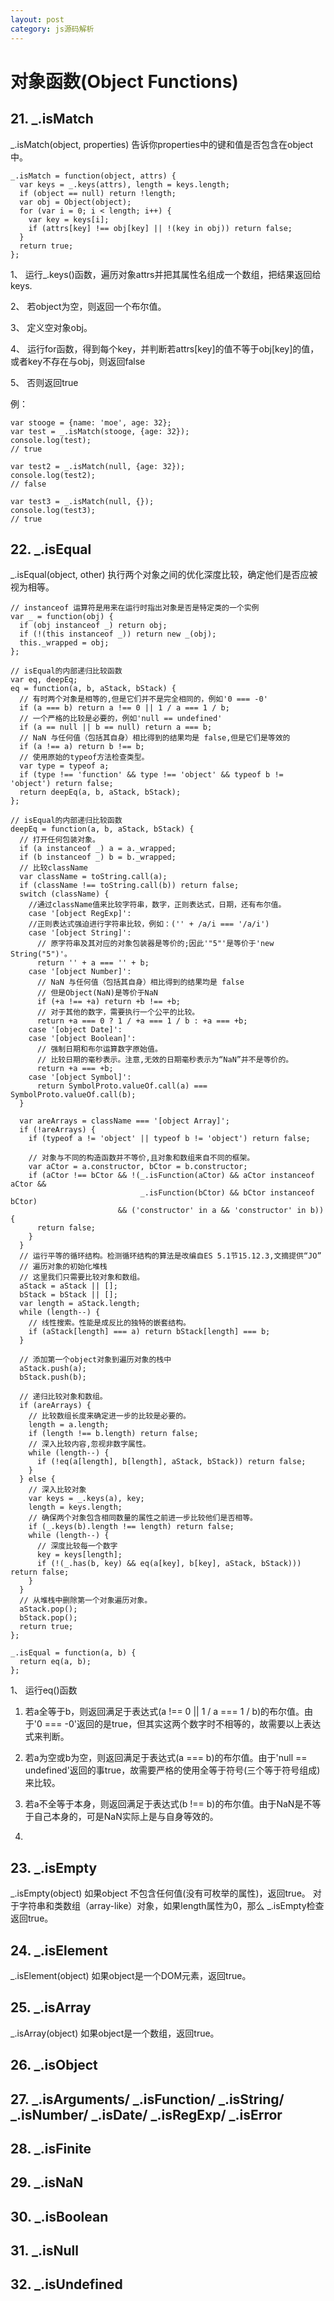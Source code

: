 ```yaml
---
layout: post
category: js源码解析
---
```


# 对象函数(Object Functions)

## 21. _.isMatch

_.isMatch(object, properties) 
告诉你properties中的键和值是否包含在object中。

```
_.isMatch = function(object, attrs) {
  var keys = _.keys(attrs), length = keys.length;
  if (object == null) return !length;
  var obj = Object(object);
  for (var i = 0; i < length; i++) {
    var key = keys[i];
    if (attrs[key] !== obj[key] || !(key in obj)) return false;
  }
  return true;
};
```

1、 运行_.keys()函数，遍历对象attrs并把其属性名组成一个数组，把结果返回给keys.

2、 若object为空，则返回一个布尔值。

3、 定义空对象obj。

4、 运行for函数，得到每个key，并判断若attrs[key]的值不等于obj[key]的值，或者key不存在与obj，则返回false

5、 否则返回true

例：

```
var stooge = {name: 'moe', age: 32};
var test = _.isMatch(stooge, {age: 32});
console.log(test);
// true

var test2 = _.isMatch(null, {age: 32});
console.log(test2);
// false

var test3 = _.isMatch(null, {});
console.log(test3);
// true
```

## 22. _.isEqual

_.isEqual(object, other) 
执行两个对象之间的优化深度比较，确定他们是否应被视为相等。

```
// instanceof 运算符是用来在运行时指出对象是否是特定类的一个实例
var _ = function(obj) {
  if (obj instanceof _) return obj;
  if (!(this instanceof _)) return new _(obj);
  this._wrapped = obj;
};
```

```
// isEqual的内部递归比较函数
var eq, deepEq;
eq = function(a, b, aStack, bStack) {
  // 有时两个对象是相等的,但是它们并不是完全相同的，例如'0 === -0'
  if (a === b) return a !== 0 || 1 / a === 1 / b;
  // 一个严格的比较是必要的，例如'null == undefined'
  if (a == null || b == null) return a === b; 
  // NaN 与任何值（包括其自身）相比得到的结果均是 false,但是它们是等效的
  if (a !== a) return b !== b;
  // 使用原始的typeof方法检查类型。
  var type = typeof a;
  if (type !== 'function' && type !== 'object' && typeof b != 'object') return false;
  return deepEq(a, b, aStack, bStack);
};
```

```
// isEqual的内部递归比较函数
deepEq = function(a, b, aStack, bStack) {
  // 打开任何包装对象。
  if (a instanceof _) a = a._wrapped;
  if (b instanceof _) b = b._wrapped;
  // 比较className
  var className = toString.call(a);
  if (className !== toString.call(b)) return false;
  switch (className) {
    //通过className值来比较字符串，数字，正则表达式，日期，还有布尔值。
    case '[object RegExp]':
    //正则表达式强迫进行字符串比较，例如：('' + /a/i === '/a/i')
    case '[object String]':
      // 原字符串及其对应的对象包装器是等价的;因此'"5"'是等价于'new String("5")'。
      return '' + a === '' + b;
    case '[object Number]':
      // NaN 与任何值（包括其自身）相比得到的结果均是 false
      // 但是Object(NaN)是等价于NaN
      if (+a !== +a) return +b !== +b;
      // 对于其他的数字，需要执行一个公平的比较。
      return +a === 0 ? 1 / +a === 1 / b : +a === +b;
    case '[object Date]':
    case '[object Boolean]':
      // 强制日期和布尔运算数字原始值。
      // 比较日期的毫秒表示。注意,无效的日期毫秒表示为“NaN”并不是等价的。
      return +a === +b;
    case '[object Symbol]':
      return SymbolProto.valueOf.call(a) === SymbolProto.valueOf.call(b);
  }

  var areArrays = className === '[object Array]';
  if (!areArrays) {
    if (typeof a != 'object' || typeof b != 'object') return false;

    // 对象与不同的构造函数并不等价,且对象和数组来自不同的框架。
    var aCtor = a.constructor, bCtor = b.constructor;
    if (aCtor !== bCtor && !(_.isFunction(aCtor) && aCtor instanceof aCtor &&
                             _.isFunction(bCtor) && bCtor instanceof bCtor)
                        && ('constructor' in a && 'constructor' in b)) {
      return false;
    }
  }
  // 运行平等的循环结构。检测循环结构的算法是改编自ES 5.1节15.12.3,文摘提供“JO”
  // 遍历对象的初始化堆栈
  // 这里我们只需要比较对象和数组。
  aStack = aStack || [];
  bStack = bStack || [];
  var length = aStack.length;
  while (length--) {
    // 线性搜索。性能是成反比的独特的嵌套结构。
    if (aStack[length] === a) return bStack[length] === b;
  }

  // 添加第一个object对象到遍历对象的栈中
  aStack.push(a);
  bStack.push(b);

  // 递归比较对象和数组。
  if (areArrays) {
    // 比较数组长度来确定进一步的比较是必要的。
    length = a.length;
    if (length !== b.length) return false;
    // 深入比较内容,忽视非数字属性。
    while (length--) {
      if (!eq(a[length], b[length], aStack, bStack)) return false;
    }
  } else {
    // 深入比较对象
    var keys = _.keys(a), key;
    length = keys.length;
    // 确保两个对象包含相同数量的属性之前进一步比较他们是否相等。
    if (_.keys(b).length !== length) return false;
    while (length--) {
      // 深度比较每一个数字
      key = keys[length];
      if (!(_.has(b, key) && eq(a[key], b[key], aStack, bStack))) return false;
    }
  }
  // 从堆栈中删除第一个对象遍历对象。
  aStack.pop();
  bStack.pop();
  return true;
};
```

```
_.isEqual = function(a, b) {
  return eq(a, b);
};
```

1、 运行eq()函数

1) 若a全等于b，则返回满足于表达式(a !== 0 || 1 / a === 1 / b)的布尔值。由于'0 === -0'返回的是true，但其实这两个数字时不相等的，故需要以上表达式来判断。

2) 若a为空或b为空，则返回满足于表达式(a === b)的布尔值。由于'null == undefined'返回的事true，故需要严格的使用全等于符号(三个等于符号组成)来比较。

3) 若a不全等于本身，则返回满足于表达式(b !== b)的布尔值。由于NaN是不等于自己本身的，可是NaN实际上是与自身等效的。

4) 



## 23. _.isEmpty

_.isEmpty(object) 
如果object 不包含任何值(没有可枚举的属性)，返回true。 对于字符串和类数组（array-like）对象，如果length属性为0，那么 _.isEmpty检查返回true。





## 24. _.isElement

_.isElement(object) 
如果object是一个DOM元素，返回true。



## 25. _.isArray

_.isArray(object) 
如果object是一个数组，返回true。

## 26. _.isObject


## 27. _.isArguments/ _.isFunction/ _.isString/ _.isNumber/ _.isDate/ _.isRegExp/ _.isError


## 28. _.isFinite


## 29. _.isNaN


## 30. _.isBoolean


## 31. _.isNull


## 32. _.isUndefined



